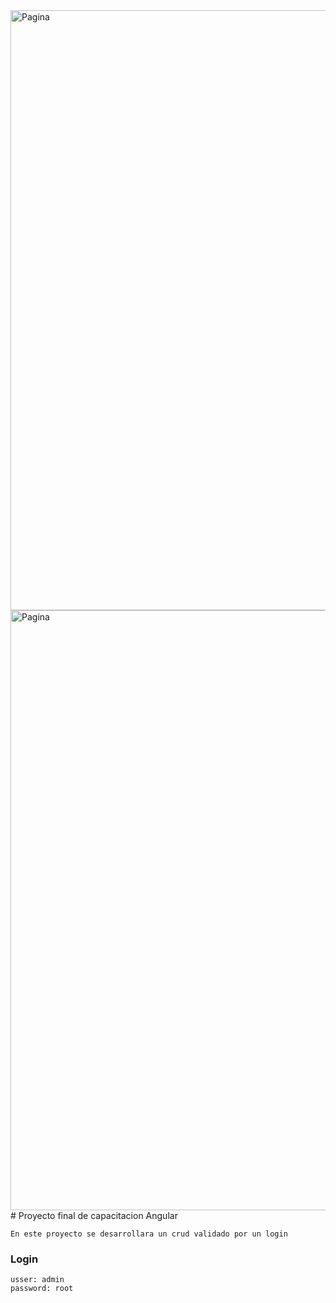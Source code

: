 <img width="960" alt="Pagina" src="https://github.com/Flais818/proyectoFinal-Angular/assets/106270306/ccec00cb-722b-46c7-a8ab-30167228cc7d">
<img width="960" alt="Pagina" src="https://github.com/Flais818/proyectoFinal-Angular/assets/106270306/cfb66b76-db40-4565-b69c-56af943654f4">
# Proyecto final de capacitacion Angular

    En este proyecto se desarrollara un crud validado por un login

### Login
    usser: admin
    password: root
